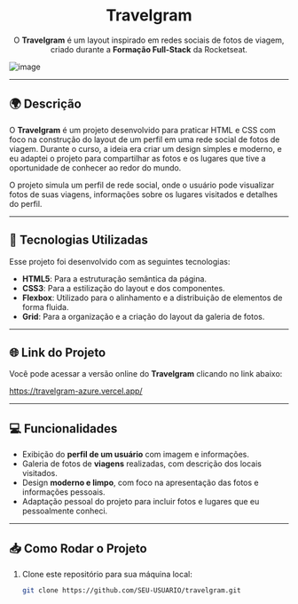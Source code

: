 <h1 align="center">Travelgram</h1>

<p align="center">
  O <b>Travelgram</b> é um layout inspirado em redes sociais de fotos de viagem, criado durante a <b>Formação Full-Stack</b> da Rocketseat.
</p>

![image](https://github.com/user-attachments/assets/13c45cc4-5611-4757-bca6-0dd53baa42ee)


---

## 🌍 Descrição

O **Travelgram** é um projeto desenvolvido para praticar HTML e CSS com foco na construção do layout de um perfil em uma rede social de fotos de viagem. Durante o curso, a ideia era criar um design simples e moderno, e eu adaptei o projeto para compartilhar as fotos e os lugares que tive a oportunidade de conhecer ao redor do mundo.

O projeto simula um perfil de rede social, onde o usuário pode visualizar fotos de suas viagens, informações sobre os lugares visitados e detalhes do perfil.

---

## 🚀 Tecnologias Utilizadas

Esse projeto foi desenvolvido com as seguintes tecnologias:

- **HTML5**: Para a estruturação semântica da página.
- **CSS3**: Para a estilização do layout e dos componentes.
- **Flexbox**: Utilizado para o alinhamento e a distribuição de elementos de forma fluida.
- **Grid**: Para a organização e a criação do layout da galeria de fotos.

---

## 🌐 Link do Projeto

Você pode acessar a versão online do **Travelgram** clicando no link abaixo:

https://travelgram-azure.vercel.app/

---

## 💻 Funcionalidades

- Exibição do **perfil de um usuário** com imagem e informações.
- Galeria de fotos de **viagens** realizadas, com descrição dos locais visitados.
- Design **moderno e limpo**, com foco na apresentação das fotos e informações pessoais.
- Adaptação pessoal do projeto para incluir fotos e lugares que eu pessoalmente conheci.

---

## 📥 Como Rodar o Projeto

1. Clone este repositório para sua máquina local:

   ```bash
   git clone https://github.com/SEU-USUARIO/travelgram.git
